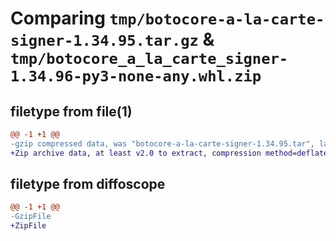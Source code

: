 # Comparing `tmp/botocore-a-la-carte-signer-1.34.95.tar.gz` & `tmp/botocore_a_la_carte_signer-1.34.96-py3-none-any.whl.zip`

## filetype from file(1)

```diff
@@ -1 +1 @@
-gzip compressed data, was "botocore-a-la-carte-signer-1.34.95.tar", last modified: Wed May  1 01:06:42 2024, max compression
+Zip archive data, at least v2.0 to extract, compression method=deflate
```

## filetype from diffoscope

```diff
@@ -1 +1 @@
-GzipFile
+ZipFile
```

